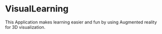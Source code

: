 # VisualLearning
This Application makes learning easier and fun by using Augmented reality for 3D visualization.
